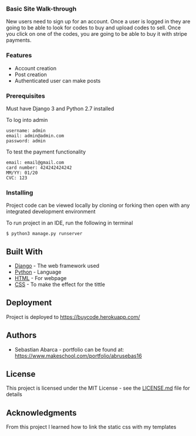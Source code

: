 

### Basic Site Walk-through

New users need to sign up for an account. Once a user is logged in they are going to be able to look for codes to buy and upload codes to sell. Once you click on one of the codes, you are going to be able to buy it with stripe payments. 

### Features

* Account creation
* Post creation 
* Authenticated user can make posts


### Prerequisites

Must have Django 3 and Python 2.7 installed

To log into admin

```
username: admin
email: admin@admin.com
password: admin
```
To test the payment functionality

```
email: email@gmail.com
card number: 424242424242
MM/YY: 01/20
CVC: 123
```

### Installing

Project code can be viewed locally by cloning or forking then open with any integrated development environment

To run project in an IDE, run the following in terminal
```
$ python3 manage.py runserver
```

## Built With

* [Django](https://www.djangoproject.com/) - The web framework used
* [Python](https://www.python.org/) - Language
* [HTML](https://en.wikipedia.org/wiki/HTML) - For webpage
* [CSS](https://en.wikipedia.org/wiki/Cascading_Style_Sheets) - To make the effect for the tittle



## Deployment

Project is deployed to https://buycode.herokuapp.com/

## Authors

* Sebastian Abarca - portfolio can be found at:
https://www.makeschool.com/portfolio/abrusebas16


## License

This project is licensed under the MIT License - see the [LICENSE.md](LICENSE.md) file for details


## Acknowledgments

From this project I learned how to link the static css with my templates
